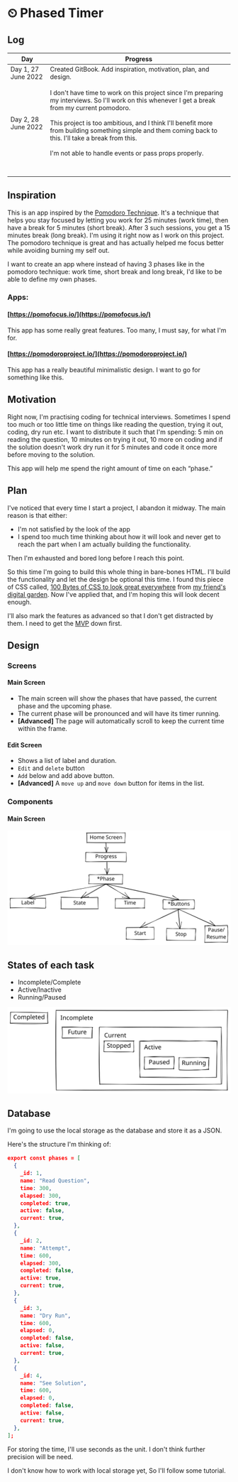 # ⏲ Phased Timer

## Log

| Day                 | Progress                                                                                                                                                                                                                                                                                                                                                                                |
| ------------------- | --------------------------------------------------------------------------------------------------------------------------------------------------------------------------------------------------------------------------------------------------------------------------------------------------------------------------------------------------------------------------------------- |
| Day 1, 27 June 2022 | Created GitBook. Add inspiration, motivation, plan, and design.                                                                                                                                                                                                                                                                                                                         |
| Day 2, 28 June 2022 | <p>I don't have time to work on this project since I'm preparing my interviews. So I'll work on this whenever I get a break from my current pomodoro. <br><br>This project is too ambitious, and I think I'll benefit more from building something simple and them coming back to this. I'll take a break from this. <br><br>I'm not able to handle events or pass props properly. </p> |
|                     |                                                                                                                                                                                                                                                                                                                                                                                         |
|                     |                                                                                                                                                                                                                                                                                                                                                                                         |
|                     |                                                                                                                                                                                                                                                                                                                                                                                         |
|                     |                                                                                                                                                                                                                                                                                                                                                                                         |
|                     |                                                                                                                                                                                                                                                                                                                                                                                         |

## Inspiration&#x20;

This is an app inspired by the [Pomodoro Technique](https://en.wikipedia.org/wiki/Pomodoro\_Technique). It's a technique that helps you stay focused by letting you work for 25 minutes (work time), then have a break for 5 minutes (short break). After 3 such sessions, you get a 15 minutes break (long break). I'm using it right now as I work on this project. The pomodoro technique is great and has actually helped me focus better while avoiding burning my self out.&#x20;

I want to create an app where instead of having 3 phases like in the pomodoro technique: work time, short break and long break, I'd like to be able to define my own phases.&#x20;

### Apps:&#x20;

#### [https://pomofocus.io/](https://pomofocus.io/)

This app has some really great features. Too many, I must say, for what I'm for.&#x20;

#### [https://pomodoroproject.io/](https://pomodoroproject.io/)

This app has a really beautiful minimalistic design. I want to go for something like this.&#x20;

## Motivation

Right now, I'm practising coding for technical interviews. Sometimes I spend too much or too little time on things like reading the question, trying it out, coding, dry run etc. I want to distribute it such that I'm spending: 5 min on reading the question, 10 minutes on trying it out, 10 more on coding and if the solution doesn't work dry run it for 5 minutes and code it once more before moving to the solution.&#x20;

This app will help me spend the right amount of time on each “phase.”

## Plan

I've noticed that every time I start a project, I abandon it midway. The main reason is that either:

* I'm not satisfied by the look of the app
* I spend too much time thinking about how it will look and never get to reach the part when I am actually building the functionality.

Then I'm exhausted and bored long before I reach this point.&#x20;

So this time I'm going to build this whole thing in bare-bones HTML. I'll build the functionality and let the design be optional this time. I found this piece of CSS called, [100 Bytes of CSS to look great everywhere](https://www.swyx.io/css-100-bytes) from [my friend's digital garden](https://notes.whoibrar.com/2022/04). Now I've applied that, and I'm hoping this will look decent enough.&#x20;

I'll also mark the features as advanced so that I don't get distracted by them. I need to get the [MVP](https://en.wikipedia.org/wiki/Minimum\_viable\_product) down first.&#x20;

## Design

### Screens

#### Main Screen

* The main screen will show the phases that have passed, the current phase and the upcoming phase.&#x20;
* The current phase will be pronounced and will have its timer running.&#x20;
* **\[Advanced]** The page will automatically scroll to keep the current time within the frame.&#x20;

#### Edit Screen

* Shows a list of label and duration.&#x20;
* `Edit` and `delete` button
* `Add` below and add above button.&#x20;
* **\[Advanced]** A `move up` and `move down` button for items in the list.&#x20;

### Components

#### Main Screen

<img src="../.gitbook/assets/file.drawing.svg" alt="Component Tree for Main Screen" class="gitbook-drawing">

## States of each task

* Incomplete/Complete
* Active/Inactive
* Running/Paused

<img src="../.gitbook/assets/file.drawing (1).svg" alt="" class="gitbook-drawing">

## Database&#x20;

I'm going to use the local storage as the database and store it as a JSON.

Here's the structure I'm thinking of:&#x20;

```json
export const phases = [
  {
    _id: 1,
    name: "Read Question",
    time: 300,
    elapsed: 300,
    completed: true,
    active: false,
    current: true,
  },
  {
    _id: 2,
    name: "Attempt",
    time: 600,
    elapsed: 300,
    completed: false,
    active: true,
    current: true,
  },
  {
    _id: 3,
    name: "Dry Run",
    time: 600,
    elapsed: 0,
    completed: false,
    active: false,
    current: true,
  },
  {
    _id: 4,
    name: "See Solution",
    time: 600,
    elapsed: 0,
    completed: false,
    active: false,
    current: true,
  },
];

```

For storing the time, I'll use seconds as the unit. I don't think further precision will be need.&#x20;

I don't know how to work with local storage yet, So I'll follow some tutorial.&#x20;
